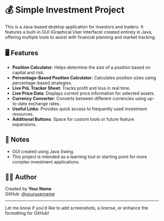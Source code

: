 # 💰 Simple Investment Project

This is a Java-based desktop application for investors and traders. It features a built-in GUI (Graphical User Interface) created entirely in Java, offering multiple tools to assist with financial planning and market tracking.

## 🖥️ Features

- **Position Calculator**: Helps determine the size of a position based on capital and risk.
- **Percentage-Based Position Calculator**: Calculates position sizes using percentage-based strategies.
- **Live PnL Tracker Sheet**: Tracks profit and loss in real time.
- **Live Price Data**: Displays current price information for selected assets.
- **Currency Converter**: Converts between different currencies using up-to-date exchange rates.
- **Useful Links**: Provides quick access to frequently used investment resources.
- **Additional Buttons**: Space for custom tools or future feature expansions.

## 📌 Notes

- GUI created using Java Swing.
- This project is intended as a learning tool or starting point for more complex investment applications.

## 🧑‍💻 Author

Created by **Your Name**  
GitHub: [@yourusername](https://github.com/yourusername)

---

Let me know if you'd like to add screenshots, a license, or enhance the formatting for GitHub!
